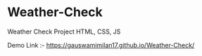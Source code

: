 # Weather-Check
Weather Check Project HTML, CSS, JS

Demo Link :- https://gauswamimilan17.github.io/Weather-Check/
